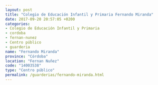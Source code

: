 ```yaml
---
layout: post
title: "Colegio de Educación Infantil y Primaria Fernando Miranda"
date: 2017-09-20 20:57:05 +0200
categories:
- Colegio de Educación Infantil y Primaria
- cordoba
- fernan-nunez
- Centro público
- guarderia
name: "Fernando Miranda"
province: "Córdoba"
location: "Fernan Nuñez"
code: "14003538"
type: "Centro público"
permalink: /guarderias/fernando-miranda.html
---
```

